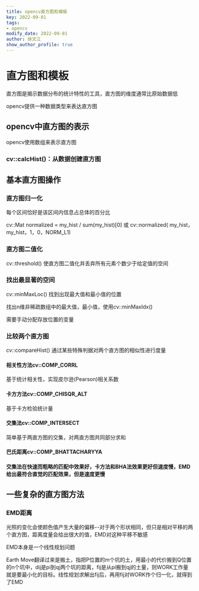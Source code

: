 ```yaml
---
title: opencv直方图和模板	
key: 2022-09-01
tags: 
- opencv
modify_date: 2022-09-01
author: 徐文江
show_author_profile: true
---
```



# 直方图和模板			

<!--more-->     

直方图是揭示数据分布的统计特性的工具，直方图的维度通常比原始数据低			

opencv提供一种数据类型来表达直方图		



## opencv中直方图的表示			

opencv使用数组来表示直方图			

### cv::calcHist()：从数据创建直方图						





## 基本直方图操作			

### 直方图归一化			

每个区间恰好是该区间内信息占总体的百分比			

cv::Mat normalized = my_hist / sum(my_hist)[0] 或 cv::normalized( my_hist，my_hist，1，0，NORM_L1)   

### 直方图二值化			

cv::threshold() 使直方图二值化并丢弃所有元素个数少于给定值的空间			



### 找出最显著的空间		

cv::minMaxLoc() 找到出现最大值和最小值的位置      		

找出n维非稀疏数组中的最大值，最小值，使用cv::minMaxIdx()			

需要手动分配存放位置的变量			



### 比较两个直方图			

cv::compareHist() 通过某些特殊判据对两个直方图的相似性进行度量			

#### 相关性方法cv::COMP_CORRL		

基于统计相关性，实现皮尔逊(Pearson)相关系数

#### 卡方方法cv::COMP_CHISQR_ALT		

基于卡方检验统计量				

#### 交集法cv::COMP_INTERSECT			

简单基于两直方图的交集，对两直方图共同部分求和			

#### 巴氏距离cv::COMP_BHATTACHARYYA		



#### 交集法在快速而粗略的匹配中效果好，卡方法和BHA法效果更好但速度慢，EMD给出最符合直觉的匹配效果，但是速度更慢				



## 一些复杂的直方图方法		

### EMD距离			

光照的变化会使颜色值产生大量的偏移--对于两个形状相同，但只是相对平移的两个直方图，距离度量会给出很大的值，EMD对这种平移不敏感				



EMD本身是一个线性规划问题

Earth Move翻译过来是搬土，指把P位置的m个坑的土，用最小的代价搬到Q位置的n个坑中，dij是pi到qj两个坑的距离，fij是从pi搬到qj的土量，则WORK工作量就是要最小化的目标。线性规划求解出fij后，再用fij对WORK作个归一化，就得到了EMD		







